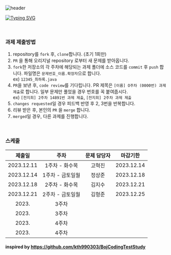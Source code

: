 ![header](https://capsule-render.vercel.app/api?type=waving&color=888888&height=200&section=header&text=엉덩이%20사수%20코딩%20테스트&fontSize=75&animation=fadeIn&fontAlignY=35&fontColor=f8f8f8&desc=안하면%20엉덩이로%20이름쓰기&descAlignY=55&descAlign=77)

[![Typing SVG](https://readme-typing-svg.demolab.com?font=Gaegu&weight=700&size=50&duration=2000&pause=2500&color=888888&center=true&vCenter=true&random=false&width=850&height=75&lines=%EA%99%AC%CC%AE+%EB%AC%B8%EC%A0%9C+%EC%95%88%ED%92%80%EB%A9%B4+%EC%97%89%EB%8D%A9%EC%9D%B4%EB%A1%9C+%EC%9D%B4%EB%A6%84%EC%93%B0%EA%B8%B0+%EA%99%AC%CC%AE)](https://git.io/typing-svg)

</br>

### 과제 제출방법
1. repository를 `fork` 후, `clone`합니다. (초기 1회만)
2. `PR` 을 통해 오리지널 repository 로부터 새 문제를 받아옵니다.  
3. `fork`한 저장소의 각 주차에 해당되는 과제 폴더에 소스 코드를 `commit` 후 `push` 합니다. 파일명은 `문제번호_이름.확장자`으로 합니다.  
   ex) `12345_최하록.java`  
4. `PR`을 보낸 후, `code review`를 기다립니다. PR 제목은 `[이름] O주차 (0000번) 과제 제출`로 합니다. 일부 문제만 풀었을 경우 번호를 꼭 붙여줍시다.  
   ex) `[전지희] 2주차 14891번 과제 제출`, `[전지희] 2주차 과제 제출`  
6. `changes requested`일 경우 피드백 반영 후 2, 3번을 반복합니다.  
7. 리뷰 받은 후, 본인의 `PR` 을 `merge` 합니다.  
8. `merged`일 경우, 다른 과제를 진행합니다.  

</br>

### 스케줄
   
|    제출일     |     주차     | 문제 담당자 |    마감기한    |   
|:----------:|:----------:|:------:|:----------:|
| 2023.12.11 | 1주차 - 화수목  |  고혁진   | 2023.12.14 | 
| 2023.12.14 | 1주차 - 금토일월 |  정상준   | 2023.12.18 | 
| 2023.12.18 | 2주차 - 화수목  |  김지수   | 2023.12.21 |
| 2023.12.21 | 2주차 - 금토일월 |  김형준   | 2023.12.25 |
|   2023.    |    3주차     |        |            | 
|   2023.    |    3주차     |        |            | 
|   2023.    |    4주차     |        |            | 
|   2023.    |    4주차     |        |            | 
   

#### inspired by https://github.com/kth990303/BojCodingTestStudy
